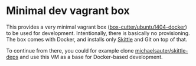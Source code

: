 # Minimal dev vagrant box

This provides a very minimal vagrant box ([box-cutter/ubuntu1404-docker](https://vagrantcloud.com/box-cutter/ubuntu1404-docker)) to be used for development. Intentionally, there is basically no provisioning. The box comes with Docker, and installs only [Skittle](https://github.com/d11wtq/skittle) and Git on top of that.

To continue from there, you could for example clone [michaelsauter/skittle-deps](https://github.com/michaelsauter/skittle-deps) and use this VM as a base for Docker-based development.